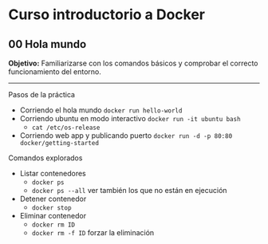 # Curso introductorio a Docker

## 00 Hola mundo

**Objetivo:** Familiarizarse con los comandos básicos y comprobar el correcto funcionamiento del entorno.

---

Pasos de la práctica

- Corriendo el hola mundo
  `docker run hello-world`
- Corriendo ubuntu en modo interactivo
  `docker run -it ubuntu bash`
  - `cat /etc/os-release`
- Corriendo web app y publicando puerto
  `docker run -d -p 80:80 docker/getting-started` 

Comandos explorados

- Listar contenedores
  - `docker ps`
  - `docker ps --all` ver también los que no están en ejecución
- Detener contenedor
  - `docker stop`
- Eliminar contenedor 
  - `docker rm ID`
  - `docker rm -f ID` forzar la eliminación
